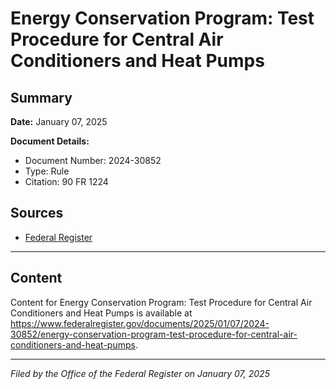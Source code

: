 # Energy Conservation Program: Test Procedure for Central Air Conditioners and Heat Pumps

## Summary

**Date:** January 07, 2025

**Document Details:**
- Document Number: 2024-30852
- Type: Rule
- Citation: 90 FR 1224

## Sources
- [Federal Register](https://www.federalregister.gov/documents/2025/01/07/2024-30852/energy-conservation-program-test-procedure-for-central-air-conditioners-and-heat-pumps)

---

## Content

Content for Energy Conservation Program: Test Procedure for Central Air Conditioners and Heat Pumps is available at https://www.federalregister.gov/documents/2025/01/07/2024-30852/energy-conservation-program-test-procedure-for-central-air-conditioners-and-heat-pumps.

---

*Filed by the Office of the Federal Register on January 07, 2025*
